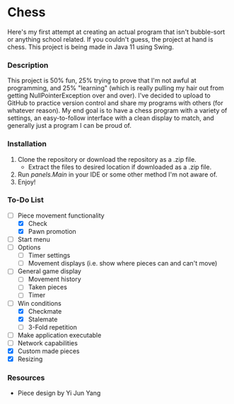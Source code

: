 # Chess
Here's my first attempt at creating an actual program that isn't bubble-sort or anything school related. If you couldn't guess, the project at hand is chess. This project is being made in Java 11 using Swing.

### Description
This project is 50% fun, 25% trying to prove that I'm not awful at programming, and 25% "learning" (which is really pulling my hair out from getting NullPointerException over and over). I've decided to upload to GitHub to practice version control and share my programs with others (for whatever reason). My end goal is to have a chess program with a variety of settings, an easy-to-follow interface with a clean display to match, and generally just a program I can be proud of.

### Installation
1. Clone the repository or download the repository as a .zip file.
   * Extract the files to desired location if downloaded as a .zip file.
2. Run *panels.Main* in your IDE or some other method I'm not aware of.
3. Enjoy!

### To-Do List
- [ ] Piece movement functionality
  - [x] Check
  - [x] Pawn promotion
- [ ] Start menu
- [ ] Options
  - [ ] Timer settings
  - [ ] Movement displays (i.e. show where pieces can and can't move)
- [ ] General game display
  - [ ] Movement history
  - [ ] Taken pieces
  - [ ] Timer
- [ ] Win conditions
  - [x] Checkmate
  - [x] Stalemate
  - [ ] 3-Fold repetition
- [ ] Make application executable
- [ ] Network capabilities
- [x] Custom made pieces
- [x] Resizing

### Resources
* Piece design by Yi Jun Yang
